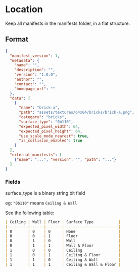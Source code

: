 # Location

Keep all manifests in the manifests folder, in a flat structure.

## Format

```json
{
  "manifest_version": 1,
  "metadata": {
    "name": "",
    "description": "",
    "version": "1.0.0",
    "author": "",
    "contact": "",
    "homepage_url": ""
  },
  "data": [
    {
      "name": "brick-a",
      "path": "assets/textures/64x64/bricks/brick-a.png",
      "category": "bricks",
      "surface_type": "0b110",
      "expected_pixel_width": 64,
      "expected_pixel_height": 64,
      "use_scale_mode_nearest": true,
      "is_collision_enabled": true
    }
  ],
  "external_manifests": [
    {"name": "...", "version": "", "path": "..."}
  ]
}
```

### Fields

surface_type is a binary string bit field

eg: `"0b110"` means `Ceiling & Wall`

See the following table:
```markdown
| Ceiling | Wall | Floor | Surface Type           |
|---------|------|-------|------------------------|
| 0       | 0    | 0     | None                   |
| 0       | 0    | 1     | Floor                  |
| 0       | 1    | 0     | Wall                   |
| 0       | 1    | 1     | Wall & Floor           |
| 1       | 0    | 0     | Ceiling                |
| 1       | 0    | 1     | Ceiling & Floor        |
| 1       | 1    | 0     | Ceiling & Wall         |
| 1       | 1    | 1     | Ceiling & Wall & Floor |
```
